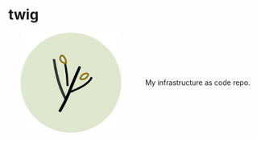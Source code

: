 # twig

<div style="display: flex; align-items: center; justify-content: space-around;">
  <img src="./logo.png" width="200">
  <div>My infrastructure as code repo.</div>
</div>

